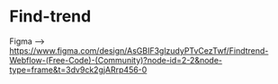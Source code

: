 # Find-trend

Figma --> https://www.figma.com/design/AsGBIF3glzudyPTvCezTwf/Findtrend-Webflow-(Free-Code)-(Community)?node-id=2-2&node-type=frame&t=3dv9ck2gjARrp456-0